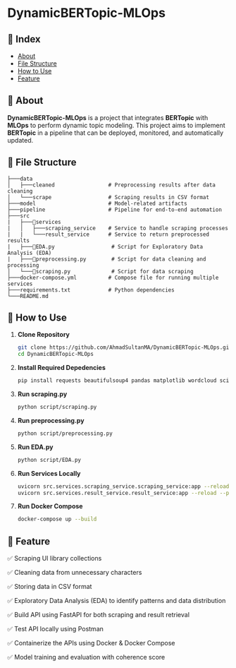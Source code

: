 ﻿# DynamicBERTopic-MLOps

## 📒 Index
- [About](https://github.com/AhmadSultanMA/DynamicBERTopic-MLops?tab=readme-ov-file#-about)
- [File Structure](https://github.com/AhmadSultanMA/DynamicBERTopic-MLops?tab=readme-ov-file#-file-structure)
- [How to Use](https://github.com/AhmadSultanMA/DynamicBERTopic-MLops?tab=readme-ov-file#-how-to-use)
- [Feature](https://github.com/AhmadSultanMA/DynamicBERTopic-MLops?tab=readme-ov-file#-feature)

## 📌 About

**DynamicBERTopic-MLOps** is a project that integrates **BERTopic** with **MLOps** to perform dynamic topic modeling. This project aims to implement **BERTopic** in a pipeline that can be deployed, monitored, and automatically updated.

## 📂 File Structure

```
├───data
│   ├───cleaned                 # Preprocessing results after data cleaning 
│   └───scrape                  # Scraping results in CSV format 
├───model                       # Model-related artifacts 
├───pipeline                    # Pipeline for end-to-end automation 
├───src
|   ├───📜services 
|   │   ├───scraping_service    # Service to handle scraping processes 
|   |   └───result_service      # Service to return preprocessed results 
|   ├───📜EDA.py                  # Script for Exploratory Data Analysis (EDA) 
|   ├───📜preprocessing.py        # Script for data cleaning and processing 
│   └───📜scraping.py             # Script for data scraping 
├───docker-compose.yml          # Compose file for running multiple services 
├───requirements.txt            # Python dependencies 
└───README.md
```

## 🔧 How to Use
1. **Clone Repository**

    ```bash
    git clone https://github.com/AhmadSultanMA/DynamicBERTopic-MLOps.git
    cd DynamicBERTopic-MLOps
    ```

2. **Install Required Depedencies**

    ```bash
    pip install requests beautifulsoup4 pandas matplotlib wordcloud scikit-learn transformers torch
    ```
    
3. **Run scraping.py**
   
    ```bash
    python script/scraping.py
    ```

4. **Run preprocessing.py**
   
    ```bash
    python script/preprocessing.py
    ```

5. **Run EDA.py**
   
    ```bash
    python script/EDA.py
    ```
    
6. **Run Services Locally**
   
    ```bash
    uvicorn src.services.scraping_service.scraping_service:app --reload --port 8000
    uvicorn src.services.result_service.result_service:app --reload --port 8001
    ```

7. **Run Docker Compose**
   
    ```bash
    docker-compose up --build
    ```  

## 📌 Feature

✅ Scraping UI library collections

✅ Cleaning data from unnecessary characters

✅ Storing data in CSV format

✅ Exploratory Data Analysis (EDA) to identify patterns and data distribution
 
✅ Build API using FastAPI for both scraping and result retrieval

✅ Test API locally using Postman

✅ Containerize the APIs using Docker & Docker Compose

✅ Model training and evaluation with coherence score
